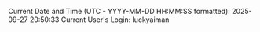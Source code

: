 Current Date and Time (UTC - YYYY-MM-DD HH:MM:SS formatted): 2025-09-27 20:50:33
Current User's Login: luckyaiman
